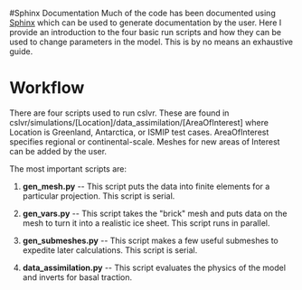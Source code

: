 #Sphinx Documentation
Much of the code has been documented using [Sphinx](http://www.sphinx-doc.org/en/stable/) which can be used to generate documentation by the user. Here I provide an introduction to the four basic run scripts and how they can be used to change parameters in the model. This is by no means an exhaustive guide.

# Workflow
There are four scripts used to run cslvr. These are found in cslvr/simulations/[Location]/data_assimilation/[AreaOfInterest] where Location is Greenland, Antarctica, or ISMIP test cases. AreaOfInterest specifies regional or continental-scale. Meshes for new areas of Interest can be added by the user.

The most important scripts are:

1. **gen_mesh.py** -- This script puts the data into finite elements for a particular projection. This script is serial.

2. **gen_vars.py** -- This script takes the "brick" mesh and puts data on the mesh to turn it into a realistic ice sheet. This script runs in parallel.

3. **gen_submeshes.py** -- This script makes a few useful submeshes to expedite later calculations. This script is serial.

4. **data_assimilation.py** -- This script evaluates the physics of the model and inverts for basal traction.


